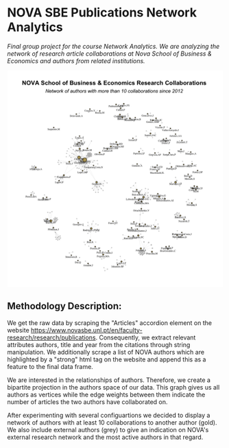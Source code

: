 # NOVA SBE Publications Network Analytics

*Final group project for the course Network Analytics. We are analyzing the network of research article collaborations at Nova School of Business & Economics and authors from related institutions.*

![alt text](https://github.com/fynnoldenburg/NOVA-SBE-Publications-Network-Analytics/blob/main/Total_Network_Plot.png?raw=true)

## Methodology Description:

We get the raw data by scraping the "Articles" accordion element on the website https://www.novasbe.unl.pt/en/faculty-research/research/publications. Consequently, we extract relevant attributes authors, title and year from the citations through string manipulation. We additionally scrape a list of NOVA authors which are highlighted by a "strong" html tag on the website and append this as a feature to the final data frame.

We are interested in the relationships of authors. Therefore, we create a bipartite projection in the authors space of our data. This graph gives us all authors as vertices while the edge weights between them indicate the number of articles the two authors have collaborated on.

After experimenting with several configuartions we decided to display a network of authors with at least 10 collaborations to another author (gold). We also include external authors (grey) to give an indication on NOVA's external research network and the most active authors in that regard.

